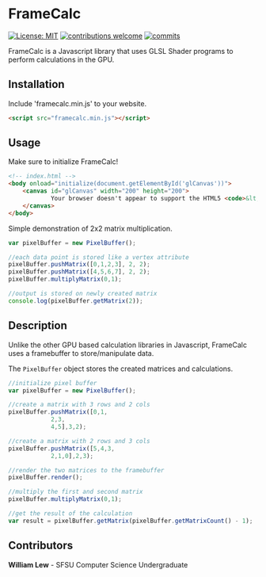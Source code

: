 

# FrameCalc
[![License: MIT](https://img.shields.io/badge/License-MIT-yellow.svg)](https://github.com/WilliamLewww/FrameCalc) [![contributions welcome](https://img.shields.io/badge/contributions-welcome-brightgreen.svg?style=flat)](https://github.com/WilliamLewww/FrameCalc) [![commits](https://img.shields.io/github/commit-activity/m/WilliamLewww/FrameCalc.svg)](https://github.com/WilliamLewww/FrameCalc)

FrameCalc is a Javascript library that uses GLSL Shader programs to perform calculations in the GPU.

## Installation

Include 'framecalc.min.js' to your website.

```html
<script src="framecalc.min.js"></script>
```

## Usage
Make sure to initialize FrameCalc!

```html
<!-- index.html -->
<body onload="initialize(document.getElementById('glCanvas'))">
	<canvas id="glCanvas" width="200" height="200">
	        Your browser doesn't appear to support the HTML5 <code>&lt;canvas&gt;</code> element.
	</canvas>
</body>
```
Simple demonstration of 2x2 matrix multiplication.
```javascript
var pixelBuffer = new PixelBuffer();

//each data point is stored like a vertex attribute
pixelBuffer.pushMatrix([0,1,2,3], 2, 2);
pixelBuffer.pushMatrix([4,5,6,7], 2, 2);
pixelBuffer.multiplyMatrix(0,1);

//output is stored on newly created matrix
console.log(pixelBuffer.getMatrix(2));
```

## Description
Unlike the other GPU based calculation libraries in Javascript, FrameCalc uses a framebuffer to store/manipulate data.

The ```PixelBuffer``` object stores the created matrices and calculations.
```javascript
//initialize pixel buffer
var pixelBuffer = new PixelBuffer();

//create a matrix with 3 rows and 2 cols
pixelBuffer.pushMatrix([0,1,
			2,3,
			4,5],3,2);

//create a matrix with 2 rows and 3 cols
pixelBuffer.pushMatrix([5,4,3,
			2,1,0],2,3);

//render the two matrices to the framebuffer
pixelBuffer.render();

//multiply the first and second matrix
pixelBuffer.multiplyMatrix(0,1);

//get the result of the calculation
var result = pixelBuffer.getMatrix(pixelBuffer.getMatrixCount() - 1);
```

## Contributors
**William Lew** - SFSU Computer Science Undergraduate
